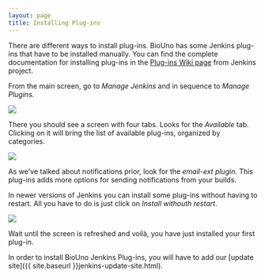 ```yaml
---
layout: page
title: Installing Plug-ins
---
```


<p>
	There are different ways to install plug-ins. BioUno has some Jenkins
	plug-ins that have to be installed manually. You can find the complete
	documentation for installing plug-ins in the <a href="https://wiki.jenkins-ci.org/display/JENKINS/Plugins#Plugins-Howtoinstallplugins" title="Plug-ins Wiki
	page">Plug-ins Wiki page</a> from Jenkins project.
</p>

<p>
	From the main screen, go to <em>Manage Jenkins</em> and in sequence to
	<em>Manage Plugins</em>.
</p>

<p class="center">
	<a href="{{ site.baseurl }}assets/img/screenshot_installing_plugins_001.png">
		<img src="{{ site.baseurl }}assets/img/screenshot_installing_plugins_001.png">
	</a>
</p>

<p>
	There you should see a screen with four tabs. Looks for the <em>Available</em>
	tab. Clicking on it will bring the list of available plug-ins,
	organized by categories.
</p>

<p class="center">
	<a href="{{ site.baseurl }}assets/img/screenshot_installing_plugins_002.png">
		<img src="{{ site.baseurl }}assets/img/screenshot_installing_plugins_002.png">
	</a>
</p>

<p>
	As we've talked about notifications prior, look for the <em>email-ext
		plugin</em>. This plug-ins adds more options for sending
	notifications from your builds.
</p>

<p>
	In newer versions of Jenkins you can install some plug-ins without
	having to restart. All you have to do is just click on <em>Install
		withouth restart</em>.
</p>

<p class="center">
	<a href="{{ site.baseurl }}assets/img/screenshot_installing_plugins_003.png">
		<img src="{{ site.baseurl }}assets/img/screenshot_installing_plugins_003.png">
	</a>
</p>

<p>Wait until the screen is refreshed and voilà, you have just
	installed your first plug-in.</p>

In order to install BioUno Jenkins Plug-ins, you will have to add our 
[update site]({{ site.baseurl }}jenkins-update-site.html).
